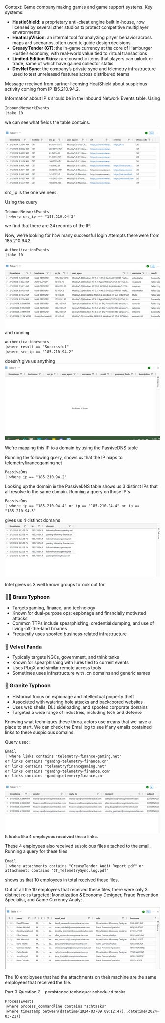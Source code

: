 Context: Game company making games and game support systems. 
Key systems:
- **HustleShield**: a proprietary anti-cheat engine built in-house, now licensed by several other studios to protect competitive multiplayer environments
- **HeatmapVision**: an internal tool for analyzing player behavior across maps and scenarios, often used to guide design decisions
- **Greasy Tender (GT)**: the in-game currency at the core of Hamburger Hustle’s economy, with real-world value tied to virtual transactions
- **Limited-Edition Skins**: rare cosmetic items that players can unlock or trade, some of which have gained collector status
- **DevNet Sync**: the company’s private sync and telemetry infrastructure used to test unreleased features across distributed teams

Message received from partner licensing HeatShield about suspicious activity coming from IP 185.210.94.2.

Information about IP's should be in the Inbound Network Events table. Using 

```
InboundNetworkEvents
|take 10
```
we can see what fields the table contains. 

![](<./assets/Threat Intel CTF based on APT 41 Notes/Pasted image 20250719124153.png>)
src_ip is the one we need. 

Using the query

```
InboundNetworkEvents
| where src_ip == "185.210.94.2"
```
we find that there are 24 records of the IP.

Now, we're looking for how many successful login attempts there were from 185.210.94.2.

```
AuthenticationEvents
|take 10 
```

![](<./assets/Threat Intel CTF based on APT 41 Notes/Pasted image 20250719125653.png>)
and running 

```
AuthenticationEvents
|where result == "Successful"
|where src_ip == "185.210.94.2"
```
doesn't give us anything
![](<./assets/Threat Intel CTF based on APT 41 Notes/Pasted image 20250719125808.png>)

We're mapping this IP to a domain by using the PassiveDNS table

Running the following query, shows us that the IP maps to telemetryfinancegaming.net

```
PassiveDns
| where ip == "185.210.94.2"
```

Looking up the domain in the PassiveDNS table shows us 3 distinct IPs that all resolve to the same domain.
Running a query on those IP's
```
PassiveDns
| where ip == "185.210.94.4" or ip == "185.210.94.4" or ip == "185.210.94.3"
```
gives us 4 distinct domains 
![](<./assets/Threat Intel CTF based on APT 41 Notes/Pasted image 20250719131408.png>)

Intel gives us 3 well known groups to look out for. 

### 🧑‍💻 Brass Typhoon

- Targets gaming, finance, and technology
- Known for dual-purpose ops: espionage and financially motivated attacks
- Common TTPs include spearphishing, credential dumping, and use of living-off-the-land binaries
- Frequently uses spoofed business-related infrastructure

### 🐼 Velvet Panda

- Typically targets NGOs, government, and think tanks
- Known for spearphishing with lures tied to current events
- Uses PlugX and similar remote access tools
- Sometimes uses infrastructure with .cn domains and generic names

### 🐉 Granite Typhoon

- Historical focus on espionage and intellectual property theft
- Associated with watering hole attacks and backdoored websites
- Uses web shells, DLL sideloading, and spoofed corporate domains
- Targeted a wide range of industries, including tech and defense

Knowing what techniques these threat actors use means that we have a place to start. We can check the Email log to see if any emails contained links to these suspicious domains. 

Query used:
```
Email
| where links contains "telemetry-finance-gaming.net"
or links contains "gaming-telemetry-finance.cn"
or links contains "telemetryfinancegaming.net"
or links contains "gaming-telemetry-finance.com"
or links contains "gamingtelemetryfinance.cn"
```
![](<./assets/Threat Intel CTF based on APT 41 Notes/Pasted image 20250719133828.png>)
It looks like 4 employees received these links. 

These 4 employees also received suspicious files attached to the email. Running a query for these files

```
Email
| where attachments contains "GreasyTender_Audit_Report.pdf" or attachments contains "GT_TelemetrySync.log.pdf"
```
shows us that 10 employees in total received these files. 

Out of all the 10  employees that received these files, there were only 3 distinct roles targeted: Monetization & Economy Designer, Fraud Prevention Specialist, and Game Currency Analyst

![](<./assets/Threat Intel CTF based on APT 41 Notes/Pasted image 20250719135538.png>)

The 10 employees that had the attachments on their machine are the same employees that received the file. 

Part 3 Question 2 - persistence technique: scheduled tasks
```
ProcessEvents
|where process_commandline contains "schtasks"
|where timestamp between(datetime(2024-03-09 09:12:47)..datetime(2024-03-21))
```